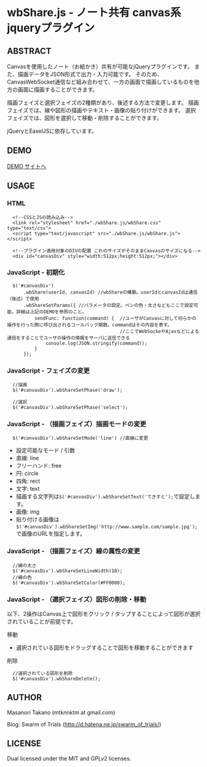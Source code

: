 wbShare.js - ノート共有 canvas系jqueryプラグイン
======================

ABSTRACT
----------
Canvasを使用したノート（お絵かき）共有が可能なjQueryプラグインです。
また、描画データをJSON形式で出力・入力可能です。
そのため、CanvasWebSocket通信など組み合わせて、一方の画面で描画しているものを他方の画面に描画することができます。

描画フェイズと選択フェイズの2種類があり、後述する方法で変更します。
描画フェイズでは、線や図形の描画やテキスト・画像の貼り付けができます。
選択フェイズでは、図形を選択して移動・削除することができます。

jQueryとEaselJSに依存しています。

DEMO
----------
[DEMO サイトへ](http://jsdo.it/mtkn-misty/gyDt)

USAGE
----------

### HTML ###
      <!--CSSとJSの読み込み-->
      <link rel="stylesheet" href="./wbShare.js/wbShare.css" type="text/css">
      <script type="text/javascript" src="./wbShare.js/wbShare.js"></script>

      <!--プラグイン適用対象のDIVの配置 これのサイズがそのままCanvasのサイズになる-->
      <div id="canvasDiv" style="width:512px;height:512px;"></div>

### JavaScript - 初期化 ###
      $('#canvasDiv')
          .wbShare(userId, canvasId) //wbShareの構築。userIdとcanvasIdは通信（後述）で使用
          .wbShareSetParams({ //パラメータの設定。ペンの色・太さなどもここで設定可能。詳細は上記のDEMOを参照のこと。
              sendFunc: function(command) {  //ユーザがCanvasに対して何らかの操作を行った際に呼び出されるコールバック関数。commandはその内容を表す。
                                             //ここでWebSockeやAjaxなどによる通信をすることでユーザの操作の情報をサーバに送信できる
                  console.log(JSON.stringify(command));
              }
          });
### JavaScript - フェイズの変更 ###
      //描画
      $('#canvasDiv').wbShareSetPhase('draw');

      //選択
      $('#canvasDiv').wbShareSetPhase('select');


### JavaScript - （描画フェイズ）描画モードの変更 ###

      $('#canvasDiv').wbShareSetMode('line') //直線に変更
* 設定可能なモード / 引数
 * 直線: line
 * フリーハンド: free
 * 円: circle
 * 四角: rect
 * 文字: text
  * 描画する文字列は`$('#canvasDiv').wbShareSetText('てきすと');`で設定します。
 * 画像: img
  * 貼り付ける画像は`$('#canvasDiv').wbShareSetImg('http://www.sample.com/sample.jpg');`で画像のURLを指定します。


### JavaScript - （描画フェイズ）線の属性の変更 ###
      //線の太さ
      $('#canvasDiv').wbShareSetLineWidth(10);
      //線の色
      $('#canvasDiv').wbShareSetColor(#FF0000);

### JavaScript - （選択フェイズ）図形の削除・移動 ###

以下、2操作はCanvas上で図形をクリック / タップすることによって図形が選択されていることが前提です。

移動
* 選択されている図形をドラッグすることで図形を移動することができます

削除

      //選択されている図形を削除
      $('#canvasDiv').wbShareDelete();

AUTHOR
----------
Masanori Takano (mtknnktm at gmail.com)

Blog: Swarm of Trials (http://d.hatena.ne.jp/swarm_of_trials/)

LICENSE
----------
Dual licensed under the MIT and GPLv2 licenses.